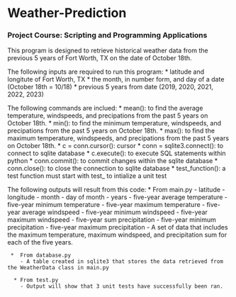 # Weather-Prediction
### Project Course: Scripting and Programming Applications

This program is designed to retrieve historical weather data from the previous 5 years of Fort Worth, TX on the date of October 18th.

The following inputs are required to run this program:
    *   latitude and longitute of Fort Worth, TX
    *   the month, in number form, and day of a date (October 18th = 10/18)
    *   previous 5 years from date (2019, 2020, 2021, 2022, 2023) 

The following commands are inclued:
    *   mean(): to find the average temperature, windspeeds, and precipations from the past 5 years on October 18th.
    *   min(): to find the minimum temperature, windspeeds, and precipations from the past 5 years on October 18th.
    *   max(): to find the maximum temperature, windspeeds, and precipations from the past 5 years on October 18th.
    *   c = conn.cursor(): cursor
    *   conn = sqlite3.connect(): to connect to sqlite database
    *   c.execute(): to execute SQL statements within python
    *   conn.commit(): to commit changes within the sqlite database
    *   conn.close(): to close the connection to sqlite database
    *   test_function(): a test function must start with test_ to intialize a unit test

The following outputs will result from this code:
    *   From main.py
        - latitude
        - longitude
        - month
        - day of month
        - years
        - five-year average temperature
        - five-year minimum temperature
        - five-year maximum temperature
        - five-year average windspeed
        - five-year minimum windspeed
        - five-year maximum windspeed
        - five-year sum precipitation
        - five-year minimum precipitation
        - five-year maximum precipitation
        - A set of data that includes the maximum temperature, maximum windspeed, and precipitation sum for each of the five years.

     *  From database.py
        - A table created in sqlite3 that stores the data retrieved from the WeatherData class in main.py

      * From test.py
        - Output will show that 3 unit tests have successfully been ran.
